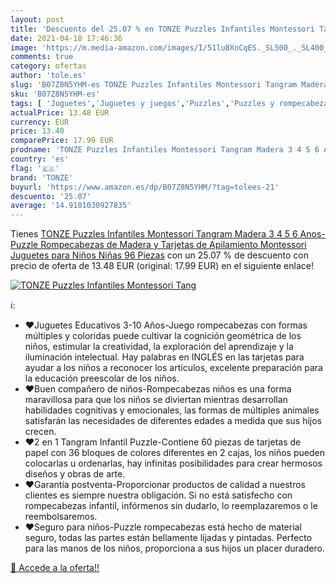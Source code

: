 ```yaml
---
layout: post
title: 'Descuento del 25.07 % en TONZE Puzzles Infantiles Montessori Tang'
date: 2021-04-18 17:46:36
image: 'https://m.media-amazon.com/images/I/51lu8XnCqES._SL500_._SL400_.jpg'
comments: true
category: ofertas
author: 'tole.es'
slug: 'B07Z8N5YHM-es TONZE Puzzles Infantiles Montessori Tangram Madera 3 4 5 6...'
sku: 'B07Z8N5YHM-es'
tags: [ 'Juguetes','Juguetes y juegos','Puzzles','Puzzles y rompecabezas','juguetes','puzzle','puzzles','rompecabezas','tonze', ]
actualPrice: 13.48 EUR
currency: EUR
price: 13.48
comparePrice: 17.99 EUR
prodname: 'TONZE Puzzles Infantiles Montessori Tangram Madera 3 4 5 6 Anos- Puzzle Rompecabezas de Madera y Tarjetas de Apilamiento Montessori Juguetes para Niños Niñas 96 Piezas'
country: 'es'
flag: '🇪🇸'
brand: 'TONZE'
buyurl: 'https://www.amazon.es/dp/B07Z8N5YHM/?tag=tolees-21'
descuento: '25.07'
average: '14.9101030927835'
---
```


Tienes [TONZE Puzzles Infantiles Montessori Tangram Madera 3 4 5 6 Anos- Puzzle Rompecabezas de Madera y Tarjetas de Apilamiento Montessori Juguetes para Niños Niñas 96 Piezas](https://www.amazon.es/dp/B07Z8N5YHM/?tag=tolees-21) con un 25.07 % de descuento con precio de oferta de 13.48 EUR (original: 17.99 EUR) en el siguiente enlace!

[![TONZE Puzzles Infantiles Montessori Tang](https://m.media-amazon.com/images/I/51lu8XnCqES._SL500_._SL400_.jpg)](https://www.amazon.es/dp/B07Z8N5YHM/?tag=tolees-21)

ℹ️:

- ❤Juguetes Educativos 3-10 Años-Juego rompecabezas con formas múltiples y coloridas puede cultivar la cognición geométrica de los niños, estimular la creatividad, la exploración del aprendizaje y la iluminación intelectual. Hay palabras en INGLÉS en las tarjetas para ayudar a los niños a reconocer los artículos, excelente preparación para la educación preescolar de los niños.
- ❤Buen compañero de niños-Rompecabezas niños es una forma maravillosa para que los niños se diviertan mientras desarrollan habilidades cognitivas y emocionales, las formas de múltiples animales satisfarán las necesidades de diferentes edades a medida que sus hijos crecen.
- ❤2 en 1 Tangram Infantil Puzzle-Contiene 60 piezas de tarjetas de papel con 36 bloques de colores diferentes en 2 cajas, los niños pueden colocarlas u ordenarlas, hay infinitas posibilidades para crear hermosos diseños y obras de arte.
- ❤Garantía postventa-Proporcionar productos de calidad a nuestros clientes es siempre nuestra obligación. Si no está satisfecho con rompecabezas infantil, infórmenos sin dudarlo, lo reemplazaremos o le reembolsaremos.
- ❤Seguro para niños-Puzzle rompecabezas está hecho de material seguro, todas las partes están bellamente lijadas y pintadas. Perfecto para las manos de los niños, proporciona a sus hijos un placer duradero.

[🛒 Accede a la oferta!!](https://www.amazon.es/dp/B07Z8N5YHM/?tag=tolees-21)
